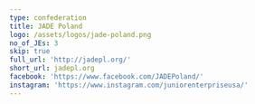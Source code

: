 ```yaml
---
type: confederation
title: JADE Poland
logo: /assets/logos/jade-poland.png
no_of_JEs: 3
skip: true
full_url: 'http://jadepl.org/'
short_url: jadepl.org
facebook: 'https://www.facebook.com/JADEPoland/'
instagram: 'https://www.instagram.com/juniorenterpriseusa/'
---
```


